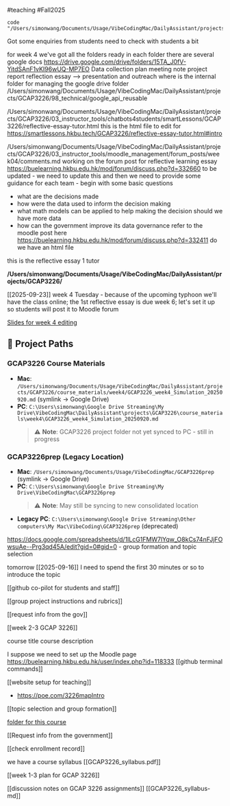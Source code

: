 
#teaching  #Fall2025 []()

```shell
code "/Users/simonwang/Documents/Usage/VibeCodingMac/DailyAssistant/projects/GCAP3226"
```

Got some enquiries from students 
need to check with students a bit 


for week 4
we've got all the folders ready 
in each folder there are several google docs 
https://drive.google.com/drive/folders/15TA_J0fV-YitdSAnF1vKI96wUQ-MP7EO
Data collection plan 
meeting note 
project report
reflection essay --> presentation and outreach 
where is the internal folder for managing the google drive folder 
/Users/simonwang/Documents/Usage/VibeCodingMac/DailyAssistant/projects/GCAP3226/98_technical/google_api_reusable

/Users/simonwang/Documents/Usage/VibeCodingMac/DailyAssistant/projects/GCAP3226/03_instructor_tools/chatbots4students/smartLessons/GCAP3226/reflective-essay-tutor.html this is the html file to edit for https://smartlessons.hkbu.tech/GCAP3226/reflective-essay-tutor.html#intro 


/Users/simonwang/Documents/Usage/VibeCodingMac/DailyAssistant/projects/GCAP3226/03_instructor_tools/moodle_management/forum_posts/week04/comments.md
working on the forum post for reflective learning essay 
https://buelearning.hkbu.edu.hk/mod/forum/discuss.php?d=332660 to be updated - we need to update this 
and then we need to provide some guidance for each team - begin with some basic questions 
- what are the decisions made 
- how were the data used to inform the decision making 
- what math models can be applied to help making the decision should we have more data 
- how can the government improve its data governance 
refer to the moodle post here https://buelearning.hkbu.edu.hk/mod/forum/discuss.php?d=332411 do we have an html file 

this is the reflective essay 1 tutor 


**/Users/simonwang/Documents/Usage/VibeCodingMac/DailyAssistant/projects/GCAP3226/**

[[2025-09-23]] week 4 Tuesday - because of the upcoming typhoon we'll have the class online; the 1st reflective essay is due week 6; let's set it up so students will post it to Moodle forum 


[Slides for week 4 editing](https://hkbuhk-my.sharepoint.com/:p:/r/personal/taliawu17_hkbu_edu_hk/_layouts/15/Doc.aspx?sourcedoc=%7BAA9A38A7-15E8-410F-ADD1-CE8A43789DD9%7D&file=GCAP3226_week4_Simulation_20250920.pptx&fromShare=true&action=edit&mobileredirect=true) 

## 📂 Project Paths

### GCAP3226 Course Materials
- **Mac**: `/Users/simonwang/Documents/Usage/VibeCodingMac/DailyAssistant/projects/GCAP3226/course_materials/week4/GCAP3226_week4_Simulation_20250920.md` (symlink → Google Drive)
- **PC**: `C:\Users\simonwang\Google Drive Streaming\My Drive\VibeCodingMac\DailyAssistant\projects\GCAP3226\course_materials\week4\GCAP3226_week4_Simulation_20250920.md` 
  > ⚠️ **Note**: GCAP3226 project folder not yet synced to PC - still in progress

### GCAP3226prep (Legacy Location)
- **Mac**: `/Users/simonwang/Documents/Usage/VibeCodingMac/GCAP3226prep` (symlink → Google Drive)
- **PC**: `C:\Users\simonwang\Google Drive Streaming\My Drive\VibeCodingMac\GCAP3226prep` 
  > ⚠️ **Note**: May still be syncing to new consolidated location
- **Legacy PC**: `C:\Users\simonwang\Google Drive Streaming\Other computers\My Mac\VibeCoding\GCAP3226prep` (deprecated) 

https://docs.google.com/spreadsheets/d/1lLcG1FMW7lYqw_O8kCs74nFJjFOwsuAe--Prg3qd45A/edit?gid=0#gid=0 - group formation and topic selection 


tomorrow [[2025-09-16]]  I need to spend the first 30 minutes or so to introduce the topic 


[[github co-pilot for students and staff]] 

[[group project instructions and rubrics]] 

[[request info from the gov]] 

[[week 2-3 GCAP 3226]] 

course title 
course description 

I suppose we need to set up the Moodle page https://buelearning.hkbu.edu.hk/user/index.php?id=118333  [[github terminal commands]] 

[[website setup for teaching]]  
- https://poe.com/3226mapIntro  

[[topic selection and group formation]] 

[folder for this course](https://hkbuhk-my.sharepoint.com/shared?login_hint=simonwang%40hkbu%2Eedu%2Ehk&id=%2Fpersonal%2Ftaliawu17%5Fhkbu%5Fedu%5Fhk%2FDocuments%2FGCAP3226&listurl=%2Fpersonal%2Ftaliawu17%5Fhkbu%5Fedu%5Fhk%2FDocuments)  

[[Request info from the government]] 

[[check enrollment record]] 

we have a course syllabus  [[GCAP3226_syllabus.pdf]] 

[[week 1-3 plan for GCAP 3226]] 

[[discussion notes on GCAP 3226 assignments]]
[[GCAP3226_syllabus-md]]  

